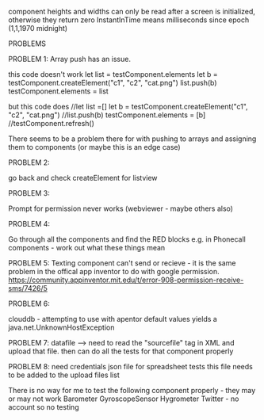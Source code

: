 

component heights and widths can only be read after a screen is initialized, otherwise they return zero
InstantInTime means milliseconds since epoch (1,1,1970 midnight)


PROBLEMS


PROBLEM 1: Array push has an issue.

this code doesn't work
        let list = testComponent.elements
        let b =  testComponent.createElement("c1", "c2", "cat.png")
        list.push(b)
        testComponent.elements = list

but this code does
        //let list =[]
        let b =  testComponent.createElement("c1", "c2", "cat.png")
        //list.push(b)
        testComponent.elements = [b]
        //testComponent.refresh()

There seems to be a problem there for with pushing to arrays and assigning them to components (or maybe this is an edge case)

PROBLEM 2:

go back and check createElement for listview

PROBLEM 3:

Prompt for permission never works (webviewer - maybe others also)

PROBLEM 4:

Go through all the components and find the RED blocks e.g. in Phonecall components - work out what these things mean

PROBLEM 5:
Texting component can't send or recieve - it is the same problem in the offical app inventor to do with google permission. https://community.appinventor.mit.edu/t/error-908-permission-receive-sms/7426/5 


PROBLEM 6:

clouddb - attempting to use with apentor default values yields a java.net.UnknownHostException


PROBLEM 7:
datafile --> need to read the "sourcefile" tag in XML and upload that file.
then can do all the tests for that component properly

PROBLEM 8:
need credentials json file for spreadsheet tests
this file needs to be added to the upload files list


There is no way for me to test the following component properly - they may or may not work
Barometer
GyroscopeSensor
Hygrometer
Twitter - no account so no testing
